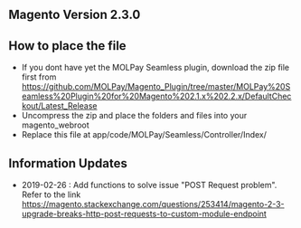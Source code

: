 Magento Version 2.3.0
----------------------

How to place the file 
---------------------

- If you dont have yet the MOLPay Seamless plugin, download the zip file first from https://github.com/MOLPay/Magento_Plugin/tree/master/MOLPay%20Seamless%20Plugin%20for%20Magento%202.1.x%202.2.x/DefaultCheckout/Latest_Release
- Uncompress the zip and place the folders and files into your magento_webroot
- Replace this file at app/code/MOLPay/Seamless/Controller/Index/


Information Updates
--------------------

- 2019-02-26 : Add functions to solve issue "POST Request problem". Refer to the link
https://magento.stackexchange.com/questions/253414/magento-2-3-upgrade-breaks-http-post-requests-to-custom-module-endpoint
